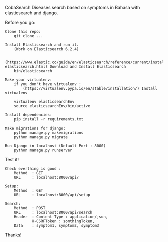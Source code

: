 CobaSearch
Diseases search based on symptoms in Bahasa with elasticsearch and django.

Before you go:

    Clone this repo:
        git clone ...

    Install Elasticsearch and run it.
        (Work on Elasticsearch 6.2.4)
        
        (https://www.elastic.co/guide/en/elasticsearch/reference/current/install-elasticsearch.html) Download and Install Elasticsearch
        bin/elasticsearch

    Make your virtualenv:
        if you don't have virtualenv :
            (https://virtualenv.pypa.io/en/stable/installation/) Install virtualenv

        virtualenv elasticsearchEnv
        source elasticsearchEnv/bin/active

    Install dependencies:
        pip install -r requirements.txt

    Make migrations for django:
        python manage.py makemigrations
        python manage.py migrate

    Run Django in localhost (Default Port : 8000)
        python manage.py runserver

Test it!

    Check everthing is good :
        Method  : GET
        URL     : localhost:8000/api/

    Setup:
        Method  : GET
        URL     : localhost:8000/api/setup 

    Search:
        Method  : POST
        URL     : localhost:8000/api/search
        Header  : Content-Type : application/json, 
                X-CSRFToken : somthingToken,  
        Data    : symptom1, symptom2, symptom3

Thanks!